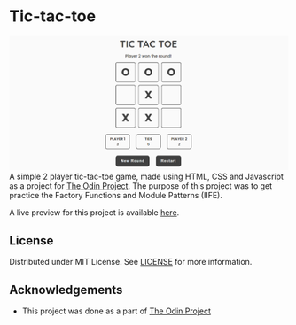 # Tic-tac-toe

![preview](./preview.png)
A simple 2 player tic-tac-toe game, made using HTML, CSS and Javascript as a project for [The Odin Project](https://www.theodinproject.com/). The purpose of this project was to get practice the Factory Functions and Module Patterns (IIFE).

A live preview for this project is available [here](https://sh4dman23.github.io/tic-tac-toe).

## License
Distributed under MIT License. See [LICENSE](./LICENSE) for more information.

## Acknowledgements
- This project was done as a part of [The Odin Project](https://www.theodinproject.com)
